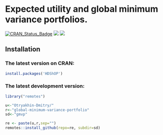# Expected utility and global minimum variance portfolios.
[![CRAN_Status_Badge](https://www.r-pkg.org/badges/version/HDShOP)](https://cran.r-project.org/package=HDShOP)
[![](https://cranlogs.r-pkg.org/badges/grand-total/HDShOP?color=orange)](https://cranlogs.r-pkg.org/)
[![](https://cranlogs.r-pkg.org/badges/HDShOP)](https://cranlogs.r-pkg.org/)

## Installation

### The latest version on CRAN:
``` r
install.packages('HDShOP')
```
### The latest development version:
``` r
library("remotes")

u<-"Otryakhin-Dmitry/"
r<-"global-minimum-variance-portfolio"
sd<-"gmvp"

re <- paste(u,r,sep="")
remotes::install_github(repo=re, subdir=sd)
```
